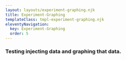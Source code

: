 ```yaml
---
layout: layouts/experiment-graphing.njk
title: Experiment-Graphing
templateClass: tmpl-experiment-graphing.njk
eleventyNavigation:
  key: Experiment-Graphing
  order: 5
---
```


### Testing injecting data and graphing that data.